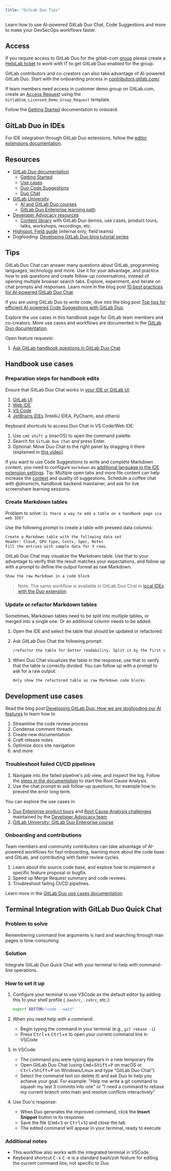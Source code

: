 ```yaml
---
title: "GitLab Duo Tips"
---
```


Learn how to use AI-powered GitLab Duo Chat, Code Suggestions and more to make your DevSecOps workflows faster.

## Access

If you require access to GitLab Duo for the gitlab-com [group](https://gitlab.com/gitlab-com) please create a [HelpLab ticket](/handbook/business-technology/enterprise-applications/guides/helplab-guide/#create-a-ticket--request) to work with IT to get GitLab Duo enabled for the group.

GitLab contributors and co-creators can also take advantage of AI-powered GitLab Duo. Start with the onboarding process in [contributors.gitlab.com/](https://contributors.gitlab.com/).

If team members need access in customer demo group on GitLab.com, create an [Access Request](/handbook/it/end-user-services/onboarding-access-requests/access-requests/) using the `GitlabCom_Licensed_Demo_Group_Request` template.

Follow the [Getting Started](https://docs.gitlab.com/ee/user/get_started/getting_started_gitlab_duo.html) documentation to onboard.

## GitLab Duo in IDEs

For IDE integration through GitLab Duo extensions, follow the [editor extensions documentation](https://docs.gitlab.com/ee/editor_extensions/#available-extensions).

## Resources

- [GitLab Duo documentation](https://docs.gitlab.com/ee/user/gitlab_duo/)
  - [Getting Started](https://docs.gitlab.com/ee/user/get_started/getting_started_gitlab_duo.html)
  - [Use cases](https://docs.gitlab.com/ee/user/gitlab_duo/use_cases.html)
  - [Duo Code Suggestions](https://docs.gitlab.com/ee/user/project/repository/code_suggestions/)
  - [Duo Chat](https://docs.gitlab.com/ee/user/gitlab_duo_chat/)
- [GitLab University](https://university.gitlab.com)
  - [AI and GitLab Duo courses](https://university.gitlab.com/learn/dashboard?labels=%5B%22Topic%22%5D&values=%5B%22AI%22%5D)
  - [GitLab Duo Enterprise learning path](https://university.gitlab.com/learn/learning-path/gitlab-duo-enterprise-learning-path)
- [Developer Advocacy resources](/handbook/marketing/developer-relations/developer-advocacy/)
  - [Content library](/handbook/marketing/developer-relations/developer-advocacy/content/) with GitLab Duo demos, use cases, product tours, talks, workshops, recordings, etc.
- [Highspot: Field guide](https://gitlab.highspot.com/items/6459a4f9a583c8ebe9aa5a64) (internal only, field teams)
- Dogfooding: [Developing GitLab Duo blog tutorial series](https://about.gitlab.com/blog/2024/06/03/developing-gitlab-duo-series/)

## Tips

GitLab Duo Chat can answer many questions about GitLab, programming languages, technology and more. Use it for your advantage, and practice how to ask questions and create follow-up conversations, instead of opening multiple browser search tabs. Explore, experiment, and iterate on chat prompts and responses. Learn more in the blog post [10 best practices for AI-powered GitLab Duo Chat](https://about.gitlab.com/blog/2024/04/02/10-best-practices-for-using-ai-powered-gitlab-duo-chat/).

If you are using GitLab Duo to write code, dive into the blog post [Top tips for efficient AI-powered Code Suggestions with GitLab Duo](https://about.gitlab.com/blog/2024/06/11/top-tips-for-efficient-ai-powered-code-suggestions-with-gitlab-duo/).

Explore the use cases in this handbook page for GitLab team members and co-creators. More use cases and workflows are documented in the [GitLab Duo documentation](https://docs.gitlab.com/ee/user/gitlab_duo/).

Open feature requests:

1. [Ask GitLab handbook questions in GitLab Duo Chat](https://gitlab.com/gitlab-com/content-sites/handbook/-/issues/212)

## Handbook use cases

### Preparation steps for handbook edits

Ensure that GitLab Duo Chat works in [your IDE or GitLab UI](https://docs.gitlab.com/ee/user/get_started/getting_started_gitlab_duo.html#step-4-prepare-to-use-gitlab-duo-in-your-ide).

1. [GitLab UI](https://docs.gitlab.com/ee/user/gitlab_duo_chat/#use-gitlab-duo-chat-in-the-gitlab-ui)
1. [Web IDE](https://docs.gitlab.com/ee/user/gitlab_duo_chat/#use-gitlab-duo-chat-in-the-web-ide)
1. [VS Code](https://docs.gitlab.com/ee/user/gitlab_duo_chat/#use-gitlab-duo-chat-in-vs-code)
1. [JetBrains IDEs](https://docs.gitlab.com/ee/user/gitlab_duo_chat/#use-gitlab-duo-chat-in-jetbrains-ides) (IntelliJ IDEA, PyCharm, and others)

Keyboard shortcuts to access Duo Chat in VS Code/Web IDE:

1. Use `cmd shift p` (macOS) to open the command palette.
1. Search for `GitLab Duo Chat` and press Enter.
1. Optional: Move Duo Chat to the right panel by dragging it there [explained in [this video](https://www.youtube.com/watch?v=foZpUvWPRJQ)].

If you want to use Code Suggestions to write and complete Markdown content, you need to configure `markdown` as [additional language in the IDE extension settings](https://docs.gitlab.com/ee/user/project/repository/code_suggestions/supported_extensions.html#add-support-for-more-languages). Tip: Multiple open tabs and more file content can help increase the [context](https://docs.gitlab.com/ee/user/project/repository/code_suggestions/#advanced-context) and quality of suggestions. Schedule a coffee chat with @dnsmichi, handbook backend maintainer, and ask for live screenshare learning sessions.

### Create Markdown tables

Problem to solve: `Is there a way to add a table on a handbook page via web IDE?`

Use the following prompt to create a table with preseed data columns:

```markdown
Create a Markdown table with the following data set
Header: Cloud, GPU type, Costs, Spec, Notes
Fill the entries with sample data for 3 rows.
```

GitLab Duo Chat may visualize the Markdown table. Use that to your advantage to verify that the result matches your expectations, and follow up with a prompt to define the output format as raw Markdown.

```markdown
Show the raw Markdown in a code block
```

> Note: The same workflow is available in GitLab Duo Chat in [local IDEs with the Duo extension](https://docs.gitlab.com/ee/user/get_started/getting_started_gitlab_duo.html#step-4-prepare-to-use-gitlab-duo-in-your-ide).

### Update or refactor Markdown tables

Sometimes, Markdown tables need to be split into multiple tables, or merged into a single one. Or an additional column needs to be added.

1. Open the IDE and select the table that should be updated or refactored.
1. Ask GitLab Duo Chat the following prompt:

   ```markdown
   /refactor the table for better readability. Split it by the first column into separate tables.
   ```

1. When Duo Chat visualizes the table in the response, use that to verify that the table is correctly divided. You can follow up with a prompt to ask for a raw output:

   ```markdown
   Only show the refactored table as raw Markdown code blocks
   ```

## Development use cases

Read the blog post [Developing GitLab Duo: How we are dogfooding our AI features](https://about.gitlab.com/blog/2024/05/20/developing-gitlab-duo-how-we-are-dogfooding-our-ai-features/) to learn how to

1. Streamline the code review process
1. Condense comment threads
1. Create new documentation
1. Craft release notes
1. Optimize docs site navigation
1. and more

### Troubleshoot failed CI/CD pipelines

1. Navigate into the failed pipeline's job view, and inspect the log. Follow the [steps in the documentation](https://docs.gitlab.com/ee/user/gitlab_duo_chat/examples.html#troubleshoot-failed-cicd-jobs-with-root-cause-analysis) to start the Root Cause Analysis.
1. Use the chat prompt to ask follow-up questions, for example how to prevent the error long term.

You can explore the use cases in:

1. [Duo Enterprise product tours](/handbook/marketing/developer-relations/developer-advocacy/content/#product-tours) and [Root Cause Analysis challenges](https://gitlab.com/gitlab-da/use-cases/ai/ai-workflows/gitlab-duo-challenges/root-cause-analysis) maintained by the [Developer Advocacy team](/handbook/marketing/developer-relations/developer-advocacy/projects/#organisation-structure)
1. [GitLab University: GitLab Duo Enterprise course](https://university.gitlab.com/courses/gitlab-duo-enterprise)

### Onboarding and contributions

Team members and community contributors can take advantage of AI-powered workflows for fast onboarding, learning more about the code base and GitLab, and contributing with faster review cycles.

1. Learn about the source code base, and explore how to implement a specific feature proposal or bugfix.
1. Speed up Merge Request summary and code reviews.
1. Troubleshoot failing CI/CD pipelines.

Learn more in the [GitLab Duo use cases documentation](https://docs.gitlab.com/ee/user/gitlab_duo/use_cases.html#use-gitlab-duo-to-contribute-to-gitlab).

## Terminal Integration with GitLab Duo Quick Chat

### Problem to solve

Remembering command line arguments is hard and searching through man pages is time-consuming.

### Solution

Integrate GitLab Duo Quick Chat with your terminal to help with command-line operations.

### How to set it up

1. Configure your terminal to use VSCode as the default editor by adding this to your shell profile (`.bashrc`, `.zshrc`, etc.):

   ```bash
   export EDITOR="code --wait"
   ```

2. When you need help with a command:
   - Begin typing the command in your terminal (e.g., `git rebase -i`)
   - Press <kbd>Ctrl</kbd>+<kbd>x</kbd> <kbd>Ctrl</kbd>+<kbd>e</kbd> to open your current command line in VSCode

3. In VSCode:
   - The command you were typing appears in a new temporary file
   - Open GitLab Duo Chat (using <kbd>Cmd</kbd>+<kbd>Shift</kbd>+<kbd>P</kbd> on macOS or <kbd>Ctrl</kbd>+<kbd>Shift</kbd>+<kbd>P</kbd> on Windows/Linux and type "GitLab Duo Chat")
   - Select the command text (or delete it) and ask Duo to help you achieve your goal. For example: "Help me write a git command to squash my last 3 commits into one" or "I need a command to rebase my current branch onto main and resolve conflicts interactively"

4. Use Duo's response:
   - When Duo generates the improved command, click the **Insert Snippet** button in its response
   - Save the file (<kbd>Cmd</kbd>+<kbd>S</kbd> or <kbd>Ctrl</kbd>+<kbd>S</kbd>) and close the tab
   - The edited command will appear in your terminal, ready to execute

### Additional notes

- This workflow also works with the integrated terminal in VSCode
- Keyboard shortcut <kbd>C-x</kbd> <kbd>C-e</kbd> is a standard bash/zsh feature for editing the current command line, not specific to Duo
